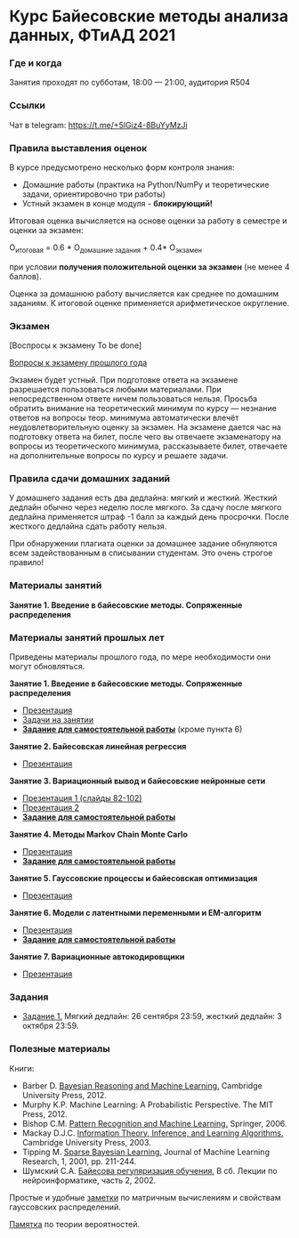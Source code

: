 # Курс Байесовские методы анализа данных, ФТиАД 2021

### Где и когда
Занятия проходят по субботам, 18:00 — 21:00, аудитория R504

### Ссылки
Чат в telegram: https://t.me/+5lGiz4-8BuYyMzJi



### Правила выставления оценок
В курсе предусмотрено несколько форм контроля знания:
* Домашние работы (практика на Python/NumPy и теоретические задачи, ориентировочно три работы) 
* Устный экзамен в конце модуля - __блокирующий!__

Итоговая оценка вычисляется на основе оценки за работу в семестре и оценки за экзамен:

O<sub>итоговая</sub> = 0.6 * О<sub>домашние задания</sub> + 0.4* О<sub>экзамен</sub>

при условии __получения положительной оценки за экзамен__ (не менее 4 баллов).

Оценка за домашнюю работу вычисляется как среднее по домашним заданиям. К итоговой оценке применяется арифметическое округление.


### Экзамен
[Воспросы к экзамену To be done]

[Вопросы к экзамену прошлого года](https://github.com/ftad/BM2020/blob/master/materials/BMMO_exam_2020_full.pdf)

Экзамен будет устный. При подготовке ответа на экзамене разрешается пользоваться любыми материалами. При непосредственном ответе ничем пользоваться нельзя. Просьба обратить внимание на теоретический минимум по курсу — незнание ответов на вопросы теор. минимума автоматически влечёт неудовлетворительную оценку за экзамен. На экзамене дается час на подготовку ответа на билет, после чего вы отвечаете экзаменатору на вопросы из теоретического минимума, рассказываете билет, отвечаете на дополнительные вопросы по курсу и решаете задачи.

### Правила сдачи домашних заданий

У домашнего задания есть два дедлайна: мягкий и жесткий. Жесткий дедлайн обычно через неделю после мягкого. За сдачу после мягкого дедлайна применяется штраф -1 балл за каждый день просрочки. После жесткого дедлайна сдать работу нельзя.

При обнаружении плагиата оценки за домашнее задание обнуляются всем задействованным в списывании студентам. Это очень строгое правило!

### Материалы занятий 

__Занятие 1. Введение в байесовские методы. Сопряженные распределения__



### Материалы занятий прошлых лет
Приведены материалы прошлого года, по мере необходимости они могут обновляться.

__Занятие 1. Введение в байесовские методы. Сопряженные распределения__
* [Презентация](https://github.com/nadiinchi/bm_mini_course_UCM/blob/master/Bayesian_methods_presentation.pdf)
* [Задачи на занятии](https://github.com/nadiinchi/bm_mini_course_UCM/blob/master/Bayesian_methods_problem_set.pdf)
* [__Задание для самостоятельной работы__](https://github.com/ftad/BM2018/blob/master/homeworks/homework2.pdf) (кроме пункта 6)

__Занятие 2. Байесовская линейная регрессия__
* [Презентация](https://github.com/ftad/BM2020/blob/master/materials/presentation_linear_FTAD.pdf)

__Занятие 3. Вариационный вывод и байесовские нейронные сети__
* [Презентация 1 (слайды 82-102)](https://github.com/nadiinchi/bm_mini_course_UCM/blob/master/Bayesian_methods_presentation.pdf)
* [Презентация 2](https://github.com/ftad/BM2020/blob/master/materials/presentation_bnn_ftad.pdf)
* [__Задание для самостоятельной работы__](https://github.com/nadiinchi/mlhep2019/blob/master/notebooks/day-4/Bayesian/SparseVD_assignment.ipynb)

__Занятие 4. Методы Markov Chain Monte Carlo__
* [Презентация](https://github.com/ftad/BM2020/blob/master/materials/presentation_MCMC_ftad.pdf)
* [__Задание для самостоятельной работы__](https://github.com/ftad/BM2020/blob/master/materials/homework_BNN.pdf)

__Занятие 5. Гауссовские процессы и байесовская оптимизация__
* [Презентация](https://github.com/ftad/BM2020/blob/master/materials/presentation_GP_ftad.pdf)

__Занятие 6. Модели с латентными переменными и EM-алгоритм__
* [Презентация](https://github.com/ftad/BM2020/blob/master/materials/presentation_EM_ftad.pdf)
* [__Задание для самостоятельной работы__](https://github.com/ftad/BM2020/blob/master/materials/homework_EM.pdf)

__Занятие 7. Вариационные автокодировщики__
* [Презентация](https://github.com/ftad/BM2020/blob/master/materials/presentation_VAE_ftad.pdf)

### Задания

* [Задание 1.](https://github.com/MeshchaninovViacheslav/BMMO2023/blob/main/Task1_EM.ipynb) Мягкий дедлайн: 26 сентября 23:59, жесткий дедлайн: 3 октября 23:59.
<!-- * [Задание 2.](https://github.com/MeshchaninovViacheslav/BMMO2023/blob/main/Task2_Langevin_Dynamics_(JAX).ipynb). Мягкий дедлайн: 26 сентября 23:59, жесткий дедлайн: 3 октября 23:59. -->


### Полезные материалы
Книги:
* Barber D. [Bayesian Reasoning and Machine Learning.](http://www0.cs.ucl.ac.uk/staff/d.barber/brml/) Cambridge University Press, 2012.
* Murphy K.P. Machine Learning: A Probabilistic Perspective. The MIT Press, 2012.
* Bishop C.M. [Pattern Recognition and Machine Learning.](http://research.microsoft.com/en-us/um/people/cmbishop/prml/) Springer, 2006. 
* Mackay D.J.C. [Information Theory, Inference, and Learning Algorithms.](http://www.inference.phy.cam.ac.uk/mackay/itila/book.html) Cambridge University Press, 2003. 
* Tipping M. [Sparse Bayesian Learning.](http://www.jmlr.org/papers/volume1/tipping01a/tipping01a.pdf) Journal of Machine Learning Research, 1, 2001, pp. 211-244. 
* Шумский С.А. [Байесова регуляризация обучения.](http://www.niisi.ru/iont/ni/Library/School-2002/Shumsky-2002.pdf) В сб. Лекции по нейроинформатике, часть 2, 2002.

Простые и удобные [заметки](http://cs.nyu.edu/~roweis/notes.html) по матричным вычислениям и свойствам гауссовских распределений.

[Памятка](http://statistics.zone/) по теории вероятностей.
